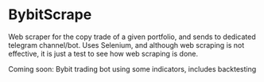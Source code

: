 # BybitScrape

Web scraper for the copy trade of a given portfolio, and sends to dedicated telegram channel/bot.
Uses Selenium, and although web scraping is not effective, it is just a test to see how web scraping is done.

Coming soon: Bybit trading bot using some indicators, includes backtesting
